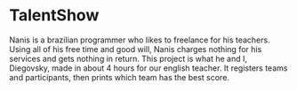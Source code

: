 # TalentShow

Nanis is a brazilian programmer who likes to freelance for his teachers. Using all of his free time and good will, Nanis charges nothing for his services and gets nothing in return. This project is what he and I, Diegovsky, made in about 4 hours for our english teacher. It registers teams and participants, then prints which team has the best score.
